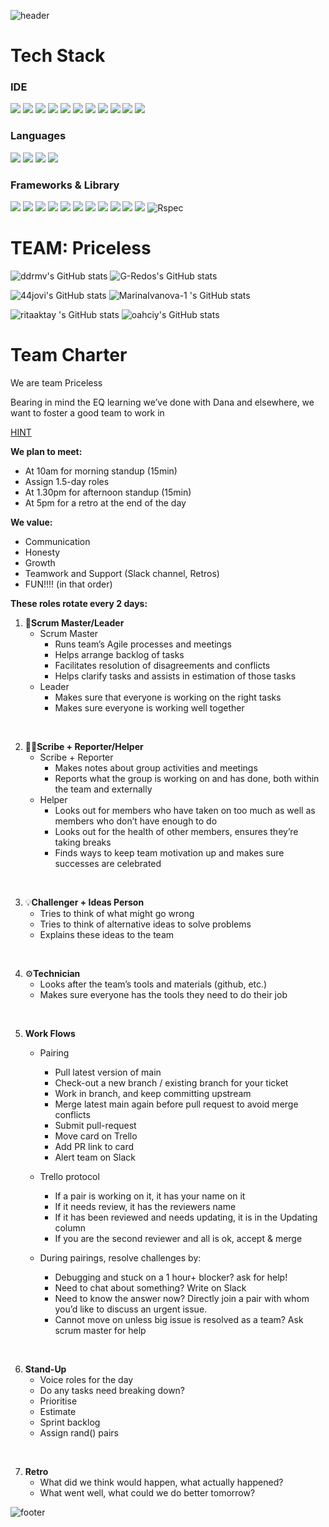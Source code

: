![header](https://capsule-render.vercel.app/api?type=waving&color=auto&height=180&section=header&text=PROJECT:%20Acebook&fontSize=90&animation=fadeIn)
# Tech Stack
### IDE
<div align="left">
  <img src="https://img.shields.io/badge/eslint-3A33D1?style=for-the-badge&logo=eslint&logoColor=white"/>
  <img src="https://img.shields.io/badge/GIT-E44C30?style=for-the-badge&logo=git&logoColor=white"/>
  <img src="https://img.shields.io/badge/GitHub-100000?style=for-the-badge&logo=github&logoColor=white"/>
  <img src="https://img.shields.io/badge/Postman-FF6C37?style=for-the-badge&logo=Postman&logoColor=white"/> 
  <img src="https://img.shields.io/badge/prettier-1A2C34?style=for-the-badge&logo=prettierlogoColor=F7BA3E"/>
  <img src="https://img.shields.io/badge/VIM-%2311AB00.svg?&style=for-the-badge&logo=vim&logoColor=white"/>
  <img src="https://img.shields.io/badge/VSCode-0078D4?style=for-the-badge&logo=visual%20studio%20code&logoColor=white"/>
  <img src="https://img.shields.io/badge/Visual_Studio-5C2D91?style=for-the-badge&logo=visual%20studio&logoColor=white"/>
  <img src="https://img.shields.io/badge/Slack-4A154B?style=for-the-badge&logo=slack&logoColor=white"/>
  <img src="https://img.shields.io/badge/Trello-0052CC?style=for-the-badge&logo=trello&logoColor=white"/>
  <img src="https://img.shields.io/badge/Zoom-2D8CFF?style=for-the-badge&logo=zoom&logoColor=white"/>
</div>

### Languages
<div align="left">
  <img src="https://img.shields.io/badge/CSS3-1572B6?style=for-the-badge&logo=css3&logoColor=white"/>
  <img src="https://img.shields.io/badge/HTML5-E34F26?style=for-the-badge&logo=html5&logoColor=white"/>
  <img src="https://img.shields.io/badge/JavaScript-323330?style=for-the-badge&logo=javascript&logoColor=F7DF1E"/>
  <img src="https://img.shields.io/badge/json-5E5C5C?style=for-the-badge&logo=json&logoColor=white"/>
 </div>

### Frameworks & Library
<div align="left">
  <img src="https://img.shields.io/badge/Bootstrap-563D7C?style=for-the-badge&logo=bootstrap&logoColor=white"/>
  <img src="https://img.shields.io/badge/Cypress-17202C?style=for-the-badge&logo=cypress&logoColor=white"/>
  <img src="https://img.shields.io/badge/Express.js-000000?style=for-the-badge&logo=express&logoColor=white"/>
  <img src="https://img.shields.io/badge/Handlebars-black?style=for-the-badge&logo=Handlebars&logoColor=white"/>
  <img src="https://img.shields.io/badge/Handlebars.js-f0772b?style=for-the-badge&logo=handlebarsdotjs&logoColor=black"/>
  <img src="https://img.shields.io/badge/Heroku-430098?style=for-the-badge&logo=heroku&logoColor=white"/>
  <img src="https://img.shields.io/badge/Jest-C21325?style=for-the-badge&logo=jest&logoColor=white"/>
  <img src="https://img.shields.io/badge/Markdown-000000?style=for-the-badge&logo=markdown&logoColor=white"/>
  <img src="https://img.shields.io/badge/MongoDB-4EA94B?style=for-the-badge&logo=mongodb&logoColor=white"/>
  <img src="https://img.shields.io/badge/Node.js-339933?style=for-the-badge&logo=nodedotjs&logoColor=white"/>
  <img src="https://img.shields.io/badge/npm-CB3837?style=for-the-badge&logo=npm&logoColor=white"/>
  <img src="https://img.shields.io/badge/RSpec-blue?style=for-the-badge&logo=Rspec&logoColor=white" alt="Rspec"/>
</div>


# TEAM: Priceless
![ddrmv's GitHub stats](https://github-readme-stats.vercel.app/api?username=ddrmv&count_private=true&show_icons=true&include_all_commits=true&card_width=300px) ![G-Redos's GitHub stats](https://github-readme-stats.vercel.app/api?username=G-Redos&count_private=true&show_icons=true&include_all_commits=true&card_width=325px)

![44jovi's GitHub stats](https://github-readme-stats.vercel.app/api?username=44jovi&&count_private=true&show_icons=true&include_all_commits=true&card_width=300px) ![MarinaIvanova-1 's GitHub stats](https://github-readme-stats.vercel.app/api?username=MarinaIvanova-1&count_private=true&show_icons=true&include_all_commits=true&card_width=300px) 

![ritaaktay 's GitHub stats](https://github-readme-stats.vercel.app/api?username=ritaaktay&count_private=true&show_icons=true&include_all_commits=true&card_width=300px) ![oahciy's GitHub stats](https://github-readme-stats.vercel.app/api?username=oahciy&count_private=true&show_icons=true&include_all_commits=true&card_width=300px)
 

# Team Charter
We are team Priceless

Bearing in mind the EQ learning we’ve done with Dana and elsewhere, we want to foster a good team to work in

[HINT](https://chiefjoyofficer.medium.com/6-teamwork-cheat-codes-makers-7f760a5f91f5) 

**We plan to meet:**
- At 10am for morning standup (15min)
- Assign 1.5-day roles
 - At 1.30pm for afternoon standup (15min)
- At 5pm for a retro at the end of the day

**We value:**
- Communication
- Honesty
- Growth
- Teamwork and Support (Slack channel, Retros)
- FUN!!!!
(in that order)

**These roles rotate every 2 days:**

1. 👑**Scrum Master/Leader**
    - Scrum Master
        - Runs team’s Agile processes and meetings
        - Helps arrange backlog of tasks
        - Facilitates resolution of disagreements and conflicts
        - Helps clarify tasks and assists in estimation of those tasks
    - Leader        
        - Makes sure that everyone is working on the right tasks
        - Makes sure everyone is working well together
<br>

2. ✍🏽**Scribe + Reporter/Helper**
    - Scribe + Reporter
        - Makes notes about group activities and meetings
        - Reports what the group is working on and has done, both within the team and externally
    - Helper
        - Looks out for members who have taken on too much as well as members who don’t have enough to do
        - Looks out for the health of other members, ensures they’re taking breaks
        - Finds ways to keep team motivation up and makes sure successes are celebrated
<br>

3. 💡**Challenger + Ideas Person**
    - Tries to think of what might go wrong
    - Tries to think of alternative ideas to solve problems
    - Explains these ideas to the team
<br>

4. ⚙️**Technician**
    - Looks after the team’s tools and materials (github, etc.)
    - Makes sure everyone has the tools they need to do their job
<br>

5. **Work Flows**
    - Pairing
        - Pull latest version of main
        - Check-out a new branch / existing branch for your ticket
        - Work in branch, and keep committing upstream
        - Merge latest main again before pull request to avoid merge conflicts
        - Submit pull-request
        - Move card on Trello
        - Add PR link to card 
        - Alert team on Slack

    - Trello protocol
        - If a pair is working on it, it has your name on it
        - If it needs review, it has the reviewers name
        - If it has been reviewed and needs updating, it is in the Updating column
        - If you are the second reviewer and all is ok, accept & merge

    - During pairings, resolve challenges by:
        - Debugging and stuck on a 1 hour+ blocker? ask for help!
        - Need to chat about something? Write on Slack
        - Need to know the answer now? Directly join a pair with whom you’d like to discuss an urgent issue.
        - Cannot move on unless big issue is resolved as a team? Ask scrum master for help
<br>

 6. **Stand-Up**
    - Voice roles for the day
    - Do any tasks need breaking down?
    - Prioritise
    - Estimate
    - Sprint backlog
    - Assign rand() pairs
<br>

7. **Retro**
    - What did we think would happen, what actually happened?
    - What went well, what could we do better tomorrow? 











![footer](https://capsule-render.vercel.app/api?type=waving&color=auto&height=100&section=footer)
